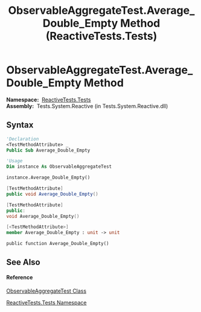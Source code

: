 ﻿---
title: ObservableAggregateTest.Average_Double_Empty Method  (ReactiveTests.Tests)
TOCTitle: Average_Double_Empty Method
ms:assetid: M:ReactiveTests.Tests.ObservableAggregateTest.Average_Double_Empty
ms:mtpsurl: https://msdn.microsoft.com/en-us/library/reactivetests.tests.observableaggregatetest.average_double_empty(v=VS.103)
ms:contentKeyID: 36620644
ms.date: 06/28/2011
mtps_version: v=VS.103
f1_keywords:
- ReactiveTests.Tests.ObservableAggregateTest.Average_Double_Empty
dev_langs:
- CSharp
- JScript
- VB
- FSharp
- c++
---

# ObservableAggregateTest.Average\_Double\_Empty Method

**Namespace:**  [ReactiveTests.Tests](hh289046\(v=vs.103\).md)  
**Assembly:**  Tests.System.Reactive (in Tests.System.Reactive.dll)

## Syntax

``` vb
'Declaration
<TestMethodAttribute> _
Public Sub Average_Double_Empty
```

``` vb
'Usage
Dim instance As ObservableAggregateTest

instance.Average_Double_Empty()
```

``` csharp
[TestMethodAttribute]
public void Average_Double_Empty()
```

``` c++
[TestMethodAttribute]
public:
void Average_Double_Empty()
```

``` fsharp
[<TestMethodAttribute>]
member Average_Double_Empty : unit -> unit 
```

``` jscript
public function Average_Double_Empty()
```

## See Also

#### Reference

[ObservableAggregateTest Class](hh314823\(v=vs.103\).md)

[ReactiveTests.Tests Namespace](hh289046\(v=vs.103\).md)

